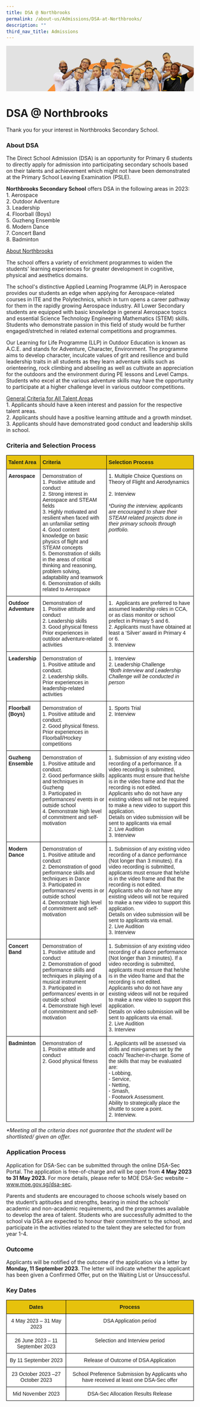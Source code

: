 ```yaml
---
title: DSA @ Northbrooks
permalink: /about-us/Admissions/DSA-at-Northbrooks/
description: ""
third_nav_title: Admissions
---
```

![](/images/about_us.jpg)

DSA @ Northbrooks
=================

Thank you for your interest in Northbrooks Secondary School.

### About DSA


The Direct School Admission (DSA) is an opportunity for Primary 6 students to directly apply for admission into participating secondary schools based on their talents and achievement which might not have been demonstrated at the Primary School Leaving Examination (PSLE).&nbsp;  
  
<b>Northbrooks Secondary School</b>&nbsp;offers DSA in the following areas in 2023: <br> 
1\.  Aerospace <br>
2\.  Outdoor Adventure <br>
3\.  Leadership <br>
4\.  Floorball (Boys) <br>
5\.  Guzheng Ensemble <br>
6\.  Modern Dance <br>
7\.  Concert Band <br>
8\.  Badminton&nbsp;

  

<u> About Northbrooks </u>

  

The school offers a variety of enrichment programmes to widen the students' learning experiences for greater development in cognitive, physical and aesthetics domains.&nbsp;  
  
The school's distinctive Applied Learning Programme (ALP) in Aerospace provides our students an edge when applying for Aerospace-related courses in ITE and the Polytechnics, which in turn opens a career pathway for them in the rapidly growing Aerospace industry. All Lower Secondary students are equipped with basic knowledge in general Aerospace topics and essential Science Technology Engineering Mathematics (STEM) skills. Students who demonstrate passion in this field of study would be further engaged/stretched in related external competitions and programmes.&nbsp;  
  
Our Learning for Life Programme (LLP) in Outdoor Education is known as A.C.E. and stands for Adventure, Character, Environment. The programme aims to develop character, inculcate values of grit and resilience and build leadership traits in all students as they learn adventure skills such as orienteering, rock climbing and abseiling as well as cultivate an appreciation for the outdoors and the environment during PE lessons and Level Camps. Students who excel at the various adventure skills may have the opportunity to participate at a higher challenge level in various outdoor competitions.

  
  
<u> General Criteria for All Talent Areas </u> <br>
1\.  Applicants should have a keen interest and passion for the respective talent areas. <br>
2\.  Applicants should have a positive learning attitude and a growth mindset. <br>
3\.  Applicants should have demonstrated good conduct and leadership skills in school.


### Criteria and Selection Process

<style type="text/css">
.tg  {border-collapse:collapse;border-spacing:0;}
.tg td{border-color:black;border-style:solid;border-width:1px;font-family:Arial, sans-serif;font-size:14px;
  overflow:hidden;padding:10px 5px;word-break:normal;}
.tg th{border-color:black;border-style:solid;border-width:1px;font-family:Arial, sans-serif;font-size:14px;
  font-weight:normal;overflow:hidden;padding:10px 5px;word-break:normal;}
.tg .tg-k88s{background-color:#E6C20C;color:#141D1C;font-weight:bold;text-align:left;vertical-align:top}
.tg .tg-dgl5{background-color:#FFF;font-weight:bold;text-align:left;vertical-align:top}
.tg .tg-ktyi{background-color:#FFF;text-align:left;vertical-align:top}
</style>
<table class="tg">
<thead>
  <tr>
    <th class="tg-k88s">Talent Area</th>
    <th class="tg-k88s">Criteria</th>
    <th class="tg-k88s">Selection Process</th>
  </tr>
</thead>
<tbody>
  <tr>
    <td class="tg-dgl5">Aerospace</td>
    <td class="tg-ktyi">Demonstration of<br>1.  Positive attitude and conduct<br>2.  Strong interest in Aerospace and STEAM fields<br>3.  Highly motivated and resilient when faced with an unfamiliar setting <br>4.  Good content knowledge on basic physics of flight and STEAM concepts<br>5.  Demonstration of skills in the areas of critical thinking and reasoning, problem solving, adaptability and teamwork<br>6.  Demonstration of skills related to Aerospace</td>
    <td class="tg-ktyi">1.  Multiple Choice Questions on Theory of Flight and Aerodynamics<br><br>2. Interview<br><br><span style="font-style:italic">*During the interview, applicants are encouraged to share their STEAM related projects done in their primary schools through portfolio.</span><br></td>
  </tr>
  <tr>
    <td class="tg-dgl5">Outdoor Adventure</td>
    <td class="tg-ktyi">Demonstration of <br>1.  Positive attitude and conduct<br>2.  Leadership skills<br>3.  Good physical fitness<br>Prior experiences in outdoor adventure-related activities</td>
    <td class="tg-ktyi"> 
1.&nbsp;&nbsp;Applicants are preferred to have assumed leadership roles in CCA, or as class monitor or school prefect in Primary 5 and 6. <br>
2.  	Applicants must have obtained at least a ‘Silver’ award in Primary 4 or 6.<br>
		3. Interview </td>
  </tr>
  <tr>
    <td class="tg-dgl5">Leadership</td>
    <td class="tg-ktyi">Demonstration of <br>1.  Positive attitude and conduct.<br>2.  Leadership skills.<br>Prior experiences in leadership-related activities</td>
    <td class="tg-ktyi">1. Interview<br>2. Leadership Challenge<br><span style="font-style:italic">*Both interview and Leadership Challenge will be conducted in person</span></td>
  </tr>
  <tr>
    <td class="tg-dgl5">Floorball (Boys)</td>
    <td class="tg-ktyi">Demonstration of <br>1.  Positive attitude and conduct.<br>2.  Good physical fitness.<br>Prior experiences in Floorball/Hockey competitions</td>
    <td class="tg-ktyi">1. Sports Trial<br>2. Interview<br></td>
  </tr>
  <tr>
    <td class="tg-dgl5">Guzheng Ensemble </td>
    <td class="tg-ktyi">Demonstration of<br>1.  Positive attitude and conduct.<br>2.  Good performance skills and techniques in Guzheng<br>3.  Participated in performances/ events in or outside school<br>4.  Demonstrate high level of commitment and self-motivation<br></td>
    <td class="tg-ktyi">1.  Submission of any existing video recording of a performance. If a video recording is submitted, applicants must ensure that he/she is in the video frame and that the recording is not edited.<br>Applicants who do not have any existing videos will not be required to make a new video to support this application.<br>Details on video submission will be sent to applicants via email<br>2. Live Audition <br>3. Interview</td>
  </tr>
  <tr>
    <td class="tg-dgl5">Modern Dance</td>
    <td class="tg-ktyi">Demonstration of<br>1.  Positive attitude and conduct<br>2.  Demonstration of good performance skills and techniques in Dance<br>3.  Participated in performances/ events in or outside school<br>4.  Demonstrate high level of commitment and self-motivation</td>
    <td class="tg-ktyi">1.  Submission of any existing video recording of a dance performance (Not longer than 3 minutes). If a video recording is submitted, applicants must ensure that he/she is in the video frame and that the recording is not edited.<br>Applicants who do not have any existing videos will not be required to make a new video to support this application.<br>Details on video submission will be sent to applicants via email.<br>2. Live Audition <br>3. Interview</td>
  </tr>
  <tr>
    <td class="tg-dgl5">Concert Band</td>
    <td class="tg-ktyi">Demonstration of <br>1.  Positive attitude and conduct<br>2.  Demonstration of good performance skills and techniques in playing of a musical instrument<br>3.  Participated in performances/ events in or outside school<br>4.  Demonstrate high level of commitment and self-motivation</td>
    <td class="tg-ktyi">1.  Submission of any existing video recording of a dance performance (Not longer than 3 minutes). If a video recording is submitted, applicants must ensure that he/she is in the video frame and that the recording is not edited.<br>Applicants who do not have any existing videos will not be required to make a new video to support this application.<br>Details on video submission will be sent to applicants via email.<br>2. Live Audition <br>3.  Interview</td>
  </tr>
  <tr>
    <td class="tg-dgl5">Badminton</td>
    <td class="tg-ktyi">Demonstration of <br>1.  Positive attitude and conduct<br>2.  Good physical fitness<br></td>
    <td class="tg-ktyi">1. Applicants will be assessed via drills and mini-games set by the coach/ Teacher-in-charge. Some of the skills that may be evaluated are: <br>
- Lobbing,<br>
- Service,<br>
- Netting,<br>
-	Smash,<br>
-	Footwork Assessment. <br>
Ability to strategically place the shuttle to score a point.
<br>2.  Interview.</td>
  </tr>
</tbody>
</table>

<i>*Meeting all the criteria does not guarantee that the student will be shortlisted/ given an offer.</i>

### Application Process

Application for DSA-Sec can be submitted through the online DSA-Sec Portal. The application is free-of-charge and will be open from **4 May 2023 to 31 May 2023.** For more details, please refer to MOE DSA-Sec website – www.moe.gov.sg/dsa-sec.&nbsp;  
  
Parents and students are encouraged to choose schools wisely based on the student’s aptitudes and strengths, bearing in mind the schools’ academic and non-academic requirements, and the programmes available to develop the area of talent. Students who are successfully admitted to the school via DSA are expected to honour their commitment to the school, and participate in the activities related to the talent they are selected for from year 1-4.

### Outcome

Applicants will be notified of the outcome of the application via a letter by **Monday, 11 September 2023**. The letter will indicate whether the applicant has been given a Confirmed Offer, put on the Waiting List or Unsuccessful.

### Key Dates

<style type="text/css">
.tg  {border-collapse:collapse;border-spacing:0;}
.tg td{border-color:black;border-style:solid;border-width:1px;font-family:Arial, sans-serif;font-size:14px;
  overflow:hidden;padding:10px 5px;word-break:normal;}
.tg th{border-color:black;border-style:solid;border-width:1px;font-family:Arial, sans-serif;font-size:14px;
  font-weight:normal;overflow:hidden;padding:10px 5px;word-break:normal;}
.tg .tg-ayh6{background-color:#E6C20C;color:#141D1C;font-weight:bold;text-align:center;vertical-align:top}
.tg .tg-7yig{background-color:#FFF;text-align:center;vertical-align:top}
</style>
<table class="tg">
<thead>
  <tr>
    <th class="tg-ayh6">Dates</th>
    <th class="tg-ayh6">Process</th>
  </tr>
</thead>
<tbody>
  <tr>
    <td class="tg-7yig">4 May 2023 – 31 May 2023</td>
    <td class="tg-7yig">DSA Application period</td>
  </tr>
  <tr>
    <td class="tg-7yig">26 June 2023 – 11 September 2023 </td>
    <td class="tg-7yig">Selection and Interview period</td>
  </tr>
  <tr>
    <td class="tg-7yig">By 11 September 2023</td>
    <td class="tg-7yig">Release of Outcome of DSA Application</td>
  </tr>
  <tr>
    <td class="tg-7yig">23 October 2023 –27 October 2023</td>
    <td class="tg-7yig">School Preference Submission by Applicants who have received at least one DSA-Sec offer</td>
  </tr>
  <tr>
    <td class="tg-7yig">Mid November 2023</td>
    <td class="tg-7yig">DSA-Sec Allocation Results Release</td>
  </tr>
</tbody>
</table>